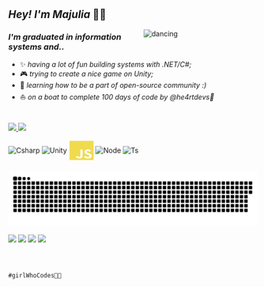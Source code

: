 ## ***Hey! I'm Majulia*** 👩‍💻	

<img align='right' alt="dancing" src="https://media.giphy.com/media/iLqpYAbKGOrqU/giphy.gif" width="230"/>

 ###  ***I'm graduated in information systems and..***
  - :sparkles: *having a lot of fun building systems with .NET/C#;*
  - :video_game: *trying to create a nice game on Unity;*
  - 🦊 *learning how to be a part of open-source community :)*
  - :sailboat: *on a boat to complete 100 days of code by @he4rtdevs:purple_heart:* 
  
  # 

<a href="https://github.com/anuraghazra/convoychat">
  <img height="160em" src="https://github-readme-stats.vercel.app/api/top-langs/?username=majuliah&layout=compact&langs_count=7&theme=bear"/>
</a>
<a href="https://github.com/majuliah/github-readme-stats">
  <img height="160em" src="https://github-readme-stats.vercel.app/api?username=majuliah&show_icons=true&theme=bear&include_all_commits=true&count_private=true"/>
</a>

 
  

<div style="display: inline_block"><br>
<img align="center" alt="Csharp" height="40" width="50" src="https://cdn.jsdelivr.net/gh/devicons/devicon/icons/csharp/csharp-plain.svg">
<img align="center" alt="Unity" height="50" width="60" src="https://cdn.jsdelivr.net/gh/devicons/devicon/icons/unity/unity-original.svg">
<img align="center" alt="Js" height="40" width="50" src="https://raw.githubusercontent.com/devicons/devicon/master/icons/javascript/javascript-plain.svg">
<img align="center" alt="Node" height="40" width="50" src="https://cdn.jsdelivr.net/gh/devicons/devicon/icons/nodejs/nodejs-plain.svg">
<img align="center" alt="Ts" height="40" width="50" src="https://cdn.jsdelivr.net/gh/devicons/devicon/icons/typescript/typescript-plain.svg">

 
 
 <i class="devicon-unity-original-wordmark"></i>
</div>



  ###
  
  ![Snake animation](https://github.com/majuliah/majuliah/blob/output/github-contribution-grid-snake.svg)
  
<div>

<a href="https://www.linkedin.com/in/majuliacarvalho/" target="_blank"><img src="https://img.shields.io/badge/-LinkedIn-%230077B5?style=for-the-badge&logo=linkedin&logoColor=white" target="_blank"></a> 
<a href = "majulialcarvalho@gmail.com"><img src="https://img.shields.io/badge/-Gmail-%23333?style=for-the-badge&logo=gmail&logoColor=white" target="_blank"></a>
<a href="https://instagram.com/maju.jojos" target="_blank"><img src="https://img.shields.io/badge/-Instagram-%23E4405F?style=for-the-badge&logo=instagram&logoColor=white" target="_blank"></a>
<a href="https://twitter.com/majujojos" target="_blank"><img src="https://img.shields.io/badge/Twitter-1DA1F2?style=for-the-badge&logo=twitter&logoColor=white"></a>
 
 </div>
 
  #
 
                                                                                                              #girlWhoCodes🌈🌠
 
 
